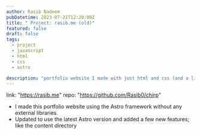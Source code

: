 ```yaml
---
author: Rasib Nadeem
pubDatetime: 2023-07-21T12:20:00Z
title: " Project: rasib.me (old)"
featured: false
draft: false
tags:
  - project
  - javascript
  - html
  - css
  - astro

description: "portfolio website I made with just html and css (and a little bit of vanilla javascript)"
---
```


link: "https://rasib.me"
repo: "https://github.com/Rasib0/chirp"

- I made this portfolio website using the Astro framework without any external libraries.
- Updated to use the latest Astro version and added a few new features; like the content directory
